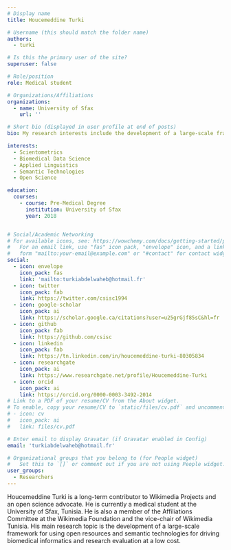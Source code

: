 ```yaml
---
# Display name
title: Houcemeddine Turki

# Username (this should match the folder name)
authors:
  - turki

# Is this the primary user of the site?
superuser: false

# Role/position
role: Medical student

# Organizations/Affiliations
organizations:
  - name: University of Sfax
    url: ''

# Short bio (displayed in user profile at end of posts)
bio: My research interests include the development of a large-scale framework for using open resources and semantic technologies for driving biomedical informatics and research evaluation at a low cost. 

interests:
  - Scientometrics
  - Biomedical Data Science
  - Applied Linguistics 
  - Semantic Technologies
  - Open Science

education:
  courses:
    - course: Pre-Medical Degree
      institution: University of Sfax
      year: 2018


# Social/Academic Networking
# For available icons, see: https://wowchemy.com/docs/getting-started/page-builder/#icons
#   For an email link, use "fas" icon pack, "envelope" icon, and a link in the
#   form "mailto:your-email@example.com" or "#contact" for contact widget.
social:
  - icon: envelope
    icon_pack: fas
    link: 'mailto:turkiabdelwaheb@hotmail.fr'
  - icon: twitter
    icon_pack: fab
    link: https://twitter.com/csisc1994
  - icon: google-scholar
    icon_pack: ai
    link: https://scholar.google.ca/citations?user=u25grGjf85sC&hl=fr
  - icon: github
    icon_pack: fab
    link: https://github.com/csisc
  - icon: linkedin
    icon_pack: fab
    link: https://tn.linkedin.com/in/houcemeddine-turki-80305834
  - icon: researchgate
    icon_pack: ai
    link: https://www.researchgate.net/profile/Houcemeddine-Turki
  - icon: orcid
    icon_pack: ai
    link: https://orcid.org/0000-0003-3492-2014
# Link to a PDF of your resume/CV from the About widget.
# To enable, copy your resume/CV to `static/files/cv.pdf` and uncomment the lines below.
# - icon: cv
#   icon_pack: ai
#   link: files/cv.pdf

# Enter email to display Gravatar (if Gravatar enabled in Config)
email: 'turkiabdelwaheb@hotmail.fr'

# Organizational groups that you belong to (for People widget)
#   Set this to `[]` or comment out if you are not using People widget.
user_groups:
  - Researchers
---
```


Houcemeddine Turki is a long-term contributor to Wikimedia Projects and an open science advocate. He is currently a medical student at the University of Sfax, Tunisia. He is also a member of the Affiliations Committee at the Wikimedia Foundation and the vice-chair of Wikimedia Tunisia. His main research topic is the development of a large-scale framework for using open resources and semantic technologies for driving biomedical informatics and research evaluation at a low cost. 
